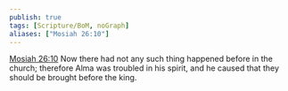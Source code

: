```yaml
---
publish: true
tags: [Scripture/BoM, noGraph]
aliases: ["Mosiah 26:10"]
---
```

[Mosiah 26:10](https://churchofjesuschrist.org/study/scriptures/bofm/mosiah/26?lang=eng&id=p10#p10) Now there had not any such thing happened before in the church; therefore Alma was troubled in his spirit, and he caused that they should be brought before the king.
